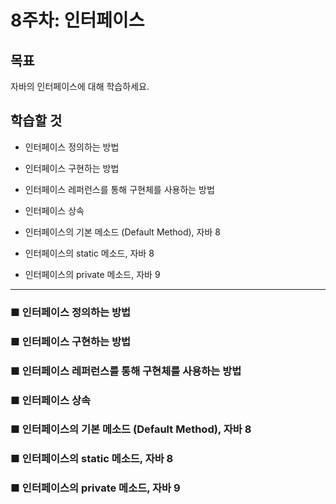 # 8주차: 인터페이스

## 목표

자바의 인터페이스에 대해 학습하세요.

## 학습할 것
- 인터페이스 정의하는 방법

- 인터페이스 구현하는 방법
- 인터페이스 레퍼런스를 통해 구현체를 사용하는 방법
- 인터페이스 상속
- 인터페이스의 기본 메소드 (Default Method), 자바 8
- 인터페이스의 static 메소드, 자바 8
- 인터페이스의 private 메소드, 자바 9

---

### ■ 인터페이스 정의하는 방법

### ■ 인터페이스 구현하는 방법

### ■ 인터페이스 레퍼런스를 통해 구현체를 사용하는 방법

### ■ 인터페이스 상속

### ■ 인터페이스의 기본 메소드 (Default Method), 자바 8

### ■ 인터페이스의 static 메소드, 자바 8

### ■ 인터페이스의 private 메소드, 자바 9


